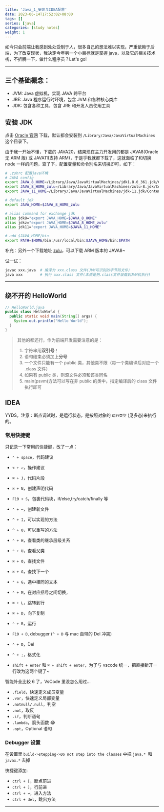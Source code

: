```yaml
---
title: 'Java_1_安装与IDEA配置'
date: 2023-06-14T17:52:02+08:00
tags: []
series: [java]
categories: [study notes]
weight: 1
---
```


如今只会前端让我感到处处受制于人，很多自己的想法难以实现，严重依赖于后端，为了改变现状，我决定今年另一个小目标就是掌握 java，以及它的相关技术栈，不折腾一下，做什么程序员？Let's go!

---

## 三个基础概念：

- JVM: Java 虚拟机，实现 JAVA 跨平台
- JRE: Java 程序运行时环境，包含 JVM 和各种核心类库
- JDK: 包含各种工具，包含 JRE 和开发人员使用工具

## 安装 JDK

点击 [Oracle 官网](https://www.oracle.com/java/technologies/downloads/archive/) 下载，默认都会安装到 `/Library/Java/JavaVirtualMachines` 这个目录下。

由于我一开始不懂，下载的 JAVA20，结果现在主力开发用的都是 JAVA8(Oracle 无 ARM 版) 或 JAVA11(支持 ARM)，于是乎我就都下载了，这就面临了和切换 node 一样的问题，查了下，配置变量和命令别名来切换即可，如下：

```sh
# .zshrc 配置java环境
# JAVA config
export JAVA_8_HOME=/Library/Java/JavaVirtualMachines/jdk1.8.0_361.jdk/Contents/Home
export JAVA_8_HOME_zulu=/Library/Java/JavaVirtualMachines/zulu-8.jdk/Contents/Home
export JAVA_11_HOME=/Library/Java/JavaVirtualMachines/jdk-11.jdk/Contents/Home

# default jdk
export JAVA_HOME=$JAVA_8_HOME_zulu

# alias command for exchange jdk
alias jdk8="export JAVA_HOME=$JAVA_8_HOME"
alias jdkz="export JAVA_HOME=$JAVA_8_HOME_zulu"
alias jdk11="export JAVA_HOME=$JAVA_11_HOME"

# add $JAVA_HOME/bin
export PATH=$HOME/bin:/usr/local/bin:$JAVA_HOME/bin:$PATH
```

补充：另外一个下载地址 [zulu](https://www.azul.com/downloads/?os=macos#zulu)，可以下载 ARM 版本的 JAVA8~

试一试：

```sh
javac xxx.java  # 编译为 xxx.class 文件(JVM可识别的字节码文件)
java xxx        # 执行 xxx.class 文件(本质是把.class文件装载到JVM机执行)
```

---

## 绕不开的 HelloWorld

```java
// HelloWorld.java
public class HelloWorld {
  public static void main(String[] args) {
    System.out.println("Hello World");
  }
}
```

> 其他的都还行，作为前端开发需要注意的是：
>
> 1. 字符串用**双引号**！
> 2. 语句结束必须加上**分号**
> 3. 一个文件只能有一个 public 类，其他类不限（每一个类编译后对应一个 .class 文件）
> 4. 如果有 public 类，则源文件必须和该类同名
> 5. main(psvm)方法可以写在非 public 的类中，指定编译后的 class 文件执行即可

## IDEA

YYDS，注意：断点调试时，是运行状态，是按照对象的 `运行类型` (见多态)来执行的。

### 常用快捷键

只记录一下常用的快捷键，改了一点：

- `⌃ + space`，代码建议
- `⌥ + ↩︎`，操作建议
- `⌘ + J`，代码片段
- `⌘ + N`，创建声明代码
- `F19 + S`，包裹代码块，if/else,try/catch/finally 等

- `⌃ + ↩︎`，创建新文件

- `^ + I`，可以实现的方法
- `^ + O`，可以重写的方法
- `⌃ + H`，查看类的继承层级关系
- `⌃ + U`，查看父类

- `⌘ + O`，查找文件
- `⌘ + G`，查找下一个
- `⌃ + G`，选中相同的文本
- `⌃ + M`，在对应括号之间切换，
- `⌘ + L`，跳转到行
- `⌘ + D`，向下复制

- `⌃ + R`，运行
- `F19 + D`, debugger (`^ + D` 与 mac 自带的 Del 冲突)
- `⌃ + D`，Del
- `^ + ;`，格式化

- `shift + enter` 和 `⌘ + shift + enter`，为了与 vscode 统一，把直接新开一行改为这两个键了~

智能补全比较 6 了，VsCode 里没怎么用过...

- `.field`，快速定义成员变量
- `.var`，快速定义局部变量
- `.notnull/.null`，判空
- `.not`，取反
- `.if`，判断语句
- `.lambda`，箭头函数 😂
- `.opt`，Optional 语句

### Debugger 设置

在设置里 `build->stepping->Do not step into the classes` 中把 `java.* `和 `javax.*` 去掉

快捷键添加:

- `ctrl + [`，断点前进
- `ctrl + ]`，行前进
- `ctrl + ↩︎`，进入方法
- `ctrl + del`，跳出方法

---
